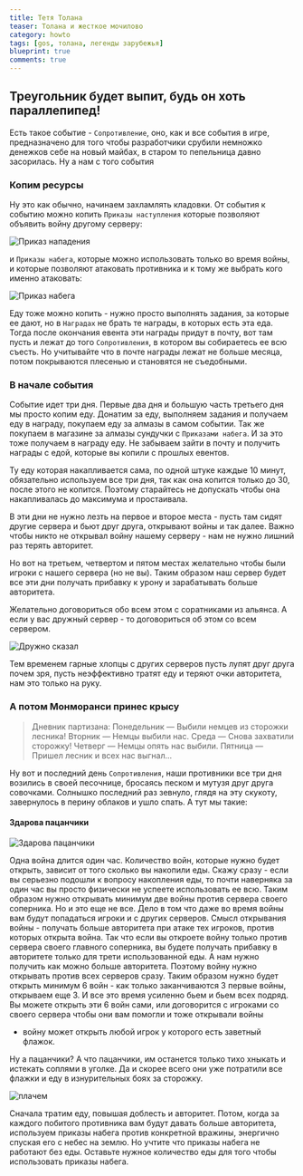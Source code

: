 ```yaml
---
title: Тетя Толана
teaser: Толана и жесткое мочилово 
category: howto
tags: [gos, толана, легенды зарубежья]
blueprint: true
comments: true
---
```


## Треугольник будет выпит, будь он хоть параллепипед!

Есть такое событие - `Сопротивление`, оно, как и все события в игре, предназначено для того чтобы разработчики срубили немножко
денежков себе на новый майбах, в старом то пепельница давно засорилась. Ну а нам с того события 

### Копим ресурсы

Ну это как обычно, начинаем захламлять кладовки. От события к событию можно копить `Приказы наступления` которые позволяют объявить войну другому серверу:

![Приказ нападения](https://flicus.github.io/gos/i/prikaz.jpg)

и `Приказы набега`, которые можно использовать только во время войны, и которые позволяют атаковать противника и к тому же выбрать кого именно атаковать:

![Приказ набега](https://flicus.github.io/gos/i/prikaz.jpg)

Еду тоже можно копить - нужно просто выполнять задания, за которые ее дают, но в `Наградах` не брать те награды, в которых есть эта еда.
Тогда после окончания евента эти награды придут в почту, вот там пусть и лежат до того `Сопротивления`, в котором вы собираетесь ее всю съесть.
Но учитывайте что в почте награды лежат не больше месяца, потом покрываются плесенью и становятся не съедобными.

### В начале события

Событие идет три дня. Первые два дня и большую часть третьего дня мы просто копим еду. Донатим за еду, выполняем задания и получаем еду в награду, покупаем еду за алмазы в самом событии.
Так же покупаем в магазине за алмазы сундучки с `Приказами набега`. И за это тоже получаем в награду еду. Не забываем зайти в почту
и получить награды с едой, которые вы копили с прошлых евентов.

Ту еду которая накапливается сама, по одной штуке каждые 10 минут, обязательно используем все три дня, так как она копится только до 30, после этого не копится.
Поэтому старайтесь не допускать чтобы она накапливалась до максимума и простаивала.

В эти дни не нужно лезть на первое и второе места - пусть там сидят другие сервера и бьют друг друга, открывают войны и так далее.
Важно чтобы никто не открывал войну нашему серверу - нам не нужно лишний раз терять авторитет.

Но вот на третьем, четвертом и пятом местах желательно чтобы были игроки с нашего сервера (но не вы). Таким образом наш сервер
будет все эти дни получать прибавку к урону и зарабатывать больше авторитета.

Желательно договориться обо всем этом с соратниками из альянса. А если у вас дружный сервер - то договориться об этом со всем сервером.

![Дружно сказал](https://flicus.github.io/gos/i/leopold.jpeg)

Тем временем гарные хлопцы с других серверов пусть лупят друг друга почем зря, пусть неэффективно тратят еду и теряют очки авторитета, нам это только на руку.


### А потом Монморанси принес крысу

> Дневник партизана:
  Понедельник — Выбили немцев из сторожки лесника!
  Вторник — Немцы выбили нас.
  Среда — Снова захватили сторожку!
  Четверг — Немцы опять нас выбили.
  Пятница — Пришел лесник и всех нас выгнал...

Ну вот и последний день `Сопротивления`, наши противники все три дня возились в своей песочнице, бросаясь песком и мутузя
друг друга совочками. Солнышко последний раз зевнуло, глядя на эту скукоту, завернулось в перину облаков и ушло спать. 
А тут мы такие:

#### Здарова пацанчики
![Здарова пацанчики](https://flicus.github.io/gos/i/zdarova.jpg)
 
Одна война длится один час. Количество войн, которые нужно будет открыть, зависит от того сколько вы накопили еды. Скажу сразу -
если вы серьезно подошли к вопросу накопления еды, то почти наверняка за один час вы просто физически не успеете использовать ее всю. Таким образом нужно открывать
минимум две войны против сервера своего соперника. Но и это еще не все. Дело в том что даже во время войны вам будут попадаться игроки
и с других серверов. Смысл открывания войны - получать больше авторитета при атаке тех игроков, против которых открыта война. Так что
если вы откроете войну только против сервера своего главного соперника, вы будете получать прибавку в авторитете только для
трети использованной еды. А нам нужно получить как можно больше авторитета. Поэтому войну нужно открывать против всех серверов сразу.
Таким образом нужно будет открыть минимум 6 войн - как только заканчиваются 3 первые войны, открываем еще 3. И все это время усиленно бьем
и бьем всех подряд. Вы можете открыть эти 6 войн сами, или договорится с игроками со своего сервера чтобы они вам помогли и тоже открывали войны
- войну может открыть любой игрок у которого есть заветный флажок. 

Ну а пацанчики? А что пацанчики, им останется только тихо хныкать и истекать соплями в уголке. Да и скорее всего они уже потратили все флажки и еду в изнурительных боях за сторожку.

![плачем](https://flicus.github.io/gos/i/cry.jpg)

Сначала тратим еду, повышая доблесть и авторитет. Потом, когда за каждого побитого противника вам будут давать больше авторитета,
используем приказы набега против конкретной вражины, энергично спуская его с небес на землю. Но учтите
что приказы набега не работают без еды. Оставьте нужное количество еды для того чтобы использовать приказы набега.  